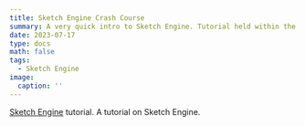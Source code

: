 ```yaml
---
title: Sketch Engine Crash Course
summary: A very quick intro to Sketch Engine. Tutorial held within the UpSkills project at the Petnica Science Center, Serbia.
date: 2023-07-17
type: docs
math: false
tags:
  - Sketch Engine
image:
  caption: ''
---
```


[Sketch Engine](https://www.sketchengine.eu/) tutorial. A tutorial on Sketch Engine.
